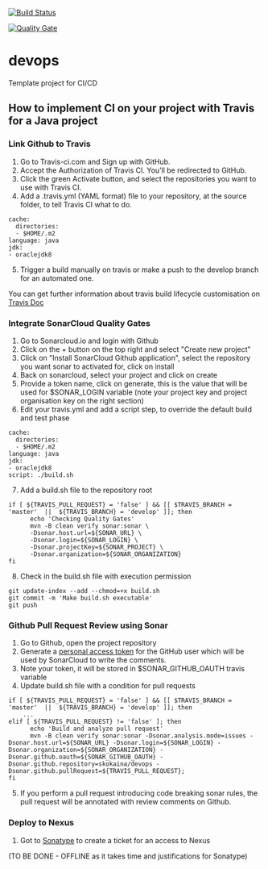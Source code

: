[![Build Status](https://travis-ci.org/skokaina/devops.svg?branch=develop)](https://travis-ci.org/skokaina/devops)

[![Quality Gate](https://sonarcloud.io/api/project_badges/measure?project=skokaina_devops&metric=alert_status)](https://sonarcloud.io/dashboard?id=skokaina_devops) 

# devops
Template project for CI/CD

## How to implement CI on your project with Travis for a Java project


### Link Github to Travis

1. Go to Travis-ci.com and Sign up with GitHub.
2. Accept the Authorization of Travis CI. You’ll be redirected to GitHub.
3. Click the green Activate button, and select the repositories you want to use with Travis CI.
4. Add a .travis.yml (YAML format) file to your repository, at the source folder, to tell Travis CI what to do.
```
cache:
  directories:
  - $HOME/.m2
language: java
jdk:
- oraclejdk8
```
5. Trigger a build manually on travis or make a push to the develop branch for an automated one.

You can get further information about travis build lifecycle customisation on [Travis Doc](https://docs.travis-ci.com/user/customizing-the-build/#Customizing-the-Build-Step)

### Integrate SonarCloud Quality Gates 

1. Go to Sonarcloud.io and login with Github
2. Click on the + button on the top right and select "Create new project" 
3. Click on "Install SonarCloud Github application", select the repository you want sonar to activated for, click on install
4. Back on sonarcloud, select your project and click on create
5. Provide a token name, click on generate, this is the value that will be used for $SONAR_LOGIN variable (note your project key and project organisation key on the right section)
6. Edit your travis.yml and add a script step, to override the default build and test phase
```
cache:
  directories:
  - $HOME/.m2
language: java
jdk:
- oraclejdk8
script: ./build.sh
```
7. Add a build.sh file to the repository root
```
if [ ${TRAVIS_PULL_REQUEST} = 'false' ] && [[ $TRAVIS_BRANCH = 'master'  ||  ${TRAVIS_BRANCH} = 'develop' ]]; then
      echo 'Checking Quality Gates'
      mvn -B clean verify sonar:sonar \
      -Dsonar.host.url=${SONAR_URL} \
      -Dsonar.login=${SONAR_LOGIN} \
      -Dsonar.projectKey=${SONAR_PROJECT} \
      -Dsonar.organization=${SONAR_ORGANIZATION}
fi
```
8. Check in the build.sh file with execution permission
```
git update-index --add --chmod=+x build.sh
git commit -m 'Make build.sh executable'
git push
```

### Github Pull Request Review using Sonar

1. Go to Github, open the project repository
2. Generate a [personal access token](https://help.github.com/articles/creating-a-personal-access-token-for-the-command-line/) for the GitHub user which will be used by SonarCloud to write the comments.
3. Note your token, it will be stored in $SONAR_GITHUB_OAUTH travis variable
4. Update build.sh file with a condition for pull requests
```
if [ ${TRAVIS_PULL_REQUEST} = 'false' ] && [[ $TRAVIS_BRANCH = 'master'  ||  ${TRAVIS_BRANCH} = 'develop' ]]; then
    ...
elif [ ${TRAVIS_PULL_REQUEST} != 'false' ]; then
      echo 'Build and analyze pull request'
      mvn -B clean verify sonar:sonar -Dsonar.analysis.mode=issues -Dsonar.host.url=${SONAR_URL} -Dsonar.login=${SONAR_LOGIN} -Dsonar.organization=${SONAR_ORGANIZATION} -Dsonar.github.oauth=${SONAR_GITHUB_OAUTH} -Dsonar.github.repository=skokaina/devops -Dsonar.github.pullRequest=${TRAVIS_PULL_REQUEST};
fi
```
5. If you perform a pull request introducing code breaking sonar rules, the pull request will be annotated with review comments on Github.

### Deploy to Nexus

1. Got to [Sonatype](https://central.sonatype.org/pages/ossrh-guide.html) to create a ticket for an access to Nexus

(TO BE DONE - OFFLINE as it takes time and justifications for Sonatype)